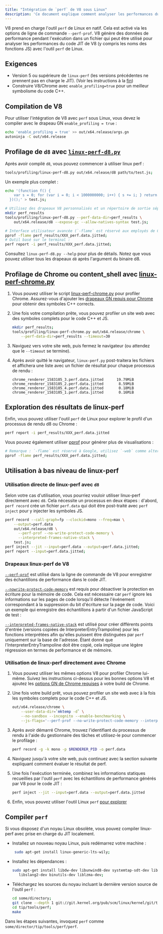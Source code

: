 ```yaml
---
title: "Intégration de `perf` de V8 sous Linux"
description: 'Ce document explique comment analyser les performances du code JIT de V8 avec l'outil `perf` de Linux.'
---
```

V8 prend en charge l'outil `perf` de Linux en natif. Cela est activé via les options de ligne de commande `--perf-prof`.
V8 génère des données de performance pendant l'exécution dans un fichier qui peut être utilisé pour analyser les performances du code JIT de V8 (y compris les noms des fonctions JS) avec l'outil `perf` de Linux.

## Exigences

- Version 5 ou supérieure de `linux-perf` (les versions précédentes ne prennent pas en charge le JIT). (Voir les instructions à la [fin](#build-perf))
- Construire V8/Chrome avec `enable_profiling=true` pour un meilleur symbolisme du code C++.

## Compilation de V8

Pour utiliser l'intégration de V8 avec `perf` sous Linux, vous devez le compiler avec le drapeau GN `enable_profiling = true` :

```bash
echo 'enable_profiling = true' >> out/x64.release/args.gn
autoninja -C out/x64.release
```

## Profilage de `d8` avec [`linux-perf-d8.py`](https://source.chromium.org/search?q=linux-perf-d8.py)

Après avoir compilé `d8`, vous pouvez commencer à utiliser linux perf :

```bash
tools/profiling/linux-perf-d8.py out/x64.release/d8 path/to/test.js;
```

Un exemple plus complet :

```bash
echo '(function f() {
    var s = 0; for (var i = 0; i < 1000000000; i++) { s += i; } return s;
  })();' > test.js;

# Utilisez des drapeaux V8 personnalisés et un répertoire de sortie séparé pour moins d'encombrement :
mkdir perf_results
tools/profiling/linux-perf-d8.py --perf-data-dir=perf_results \
    out/x64.release/d8 --expose-gc --allow-natives-syntax test.js;

# Interface utilisateur avancée (`-flame` est réservé aux employés de Google, utilisez `-web` comme alternative publique) :
pprof -flame perf_results/XXX_perf.data.jitted;
# Outil basé sur le terminal :
perf report -i perf_results/XXX_perf.data.jitted;
```

Consultez `linux-perf-d8.py --help` pour plus de détails. Notez que vous pouvez utiliser tous les drapeaux `d8` après l'argument du binaire d8.


## Profilage de Chrome ou content_shell avec [linux-perf-chrome.py](https://source.chromium.org/search?q=linux-perf-chrome.py)

1. Vous pouvez utiliser le script [linux-perf-chrome.py](https://source.chromium.org/search?q=linux-perf-chrome.py) pour profiler Chrome. Assurez-vous d'ajouter les [drapeaux GN requis pour Chrome](https://chromium.googlesource.com/chromium/src/+/master/docs/profiling.md#General-checkout-setup) pour obtenir des symboles C++ corrects.

1. Une fois votre compilation prête, vous pouvez profiler un site web avec des symboles complets pour le code C++ et JS.

    ```bash
    mkdir perf_results;
    tools/profiling/linux-perf-chrome.py out/x64.release/chrome \
        --perf-data-dir=perf_results --timeout=30
    ```

1. Naviguez vers votre site web, puis fermez le navigateur (ou attendez que le `--timeout` se termine).
1. Après avoir quitté le navigateur, `linux-perf.py` post-traitera les fichiers et affichera une liste avec un fichier de résultat pour chaque processus de rendu :

   ```
   chrome_renderer_1583105_3.perf.data.jitted      19.79MiB
   chrome_renderer_1583105_2.perf.data.jitted       8.59MiB
   chrome_renderer_1583105_4.perf.data.jitted       0.18MiB
   chrome_renderer_1583105_1.perf.data.jitted       0.16MiB
   ```

## Exploration des résultats de linux-perf

Enfin, vous pouvez utiliser l'outil `perf` de Linux pour explorer le profil d'un processus de rendu d8 ou Chrome :

```bash
perf report -i perf_results/XXX_perf.data.jitted
```

Vous pouvez également utiliser [pprof](https://github.com/google/pprof) pour générer plus de visualisations :

```bash
# Remarque : `-flame` est réservé à Google, utilisez `-web` comme alternative publique :
pprof -flame perf_results/XXX_perf.data.jitted;
```

## Utilisation à bas niveau de linux-perf

### Utilisation directe de linux-perf avec `d8`

Selon votre cas d'utilisation, vous pourriez vouloir utiliser linux-perf directement avec `d8`.
Cela nécessite un processus en deux étapes : d'abord, `perf record` crée un fichier `perf.data` qui doit être post-traité avec `perf inject` pour y injecter les symboles JS.

``` bash
perf record --call-graph=fp --clockid=mono --freq=max \
    --output=perf.data
    out/x64.release/d8 \
      --perf-prof --no-write-protect-code-memory \
      --interpreted-frames-native-stack \
    test.js;
perf inject --jit --input=perf.data --output=perf.data.jitted;
perf report --input=perf.data.jitted;
```

### Drapeaux linux-perf de V8

[`--perf-prof`](https://source.chromium.org/search?q=FLAG_perf_prof) est utilisé dans la ligne de commande de V8 pour enregistrer des échantillons de performance dans le code JIT.

[`--nowrite-protect-code-memory`](https://source.chromium.org/search?q=FLAG_nowrite_protect_code_memory) est requis pour désactiver la protection en écriture pour la mémoire de code. Cela est nécessaire car `perf` ignore les informations sur les pages de code lorsqu'il détecte l'événement correspondant à la suppression du bit d'écriture sur la page de code. Voici un exemple qui enregistre des échantillons à partir d'un fichier JavaScript de test :

[`--interpreted-frames-native-stack`](https://source.chromium.org/search?q=FLAG_interpreted_frames_native_stack) est utilisé pour créer différents points d'entrée (versions copiées de InterpreterEntryTrampoline) pour les fonctions interprétées afin qu'elles puissent être distinguées par `perf` uniquement sur la base de l'adresse. Étant donné que l'InterpreterEntryTrampoline doit être copié, cela implique une légère régression en termes de performance et de mémoire.


### Utilisation de linux-perf directement avec Chrome

1. Vous pouvez utiliser les mêmes options V8 pour profiler Chrome lui-même. Suivez les instructions ci-dessus pour les bonnes options V8 et ajoutez les [options GN de Chrome requises](https://chromium.googlesource.com/chromium/src/+/master/docs/profiling.md#General-checkout-setup) à votre build de Chrome.

1. Une fois votre build prêt, vous pouvez profiler un site web avec à la fois les symboles complets pour le code C++ et JS.

    ```bash
    out/x64.release/chrome \
        --user-data-dir=`mktemp -d` \
        --no-sandbox --incognito --enable-benchmarking \
        --js-flags='--perf-prof --no-write-protect-code-memory --interpreted-frames-native-stack'
    ```

1. Après avoir démarré Chrome, trouvez l'identifiant du processus de rendu à l'aide du gestionnaire des tâches et utilisez-le pour commencer le profilage :

    ```bash
    perf record -g -k mono -p $RENDERER_PID -o perf.data
    ```

1. Naviguez jusqu'à votre site web, puis continuez avec la section suivante expliquant comment évaluer le résultat de perf.

1. Une fois l'exécution terminée, combinez les informations statiques recueillies par l'outil `perf` avec les échantillons de performance générés par V8 pour le code JIT :

   ```bash
   perf inject --jit --input=perf.data --output=perf.data.jitted
   ```

1. Enfin, vous pouvez utiliser l'outil Linux `perf` [pour explorer](#Explore-linux-perf-results)

## Compiler `perf`

Si vous disposez d'un noyau Linux obsolète, vous pouvez compiler linux-perf avec prise en charge du JIT localement.

- Installez un nouveau noyau Linux, puis redémarrez votre machine :

  ```bash
   sudo apt-get install linux-generic-lts-wily;
  ```

- Installez les dépendances :

  ```bash
  sudo apt-get install libdw-dev libunwind8-dev systemtap-sdt-dev libaudit-dev \
     libslang2-dev binutils-dev liblzma-dev;
  ```

- Téléchargez les sources du noyau incluant la dernière version source de l'outil `perf` :

  ```bash
  cd some/directory;
  git clone --depth 1 git://git.kernel.org/pub/scm/linux/kernel/git/tip/tip.git;
  cd tip/tools/perf;
  make
  ```

Dans les étapes suivantes, invoquez `perf` comme `some/director/tip/tools/perf/perf`.
